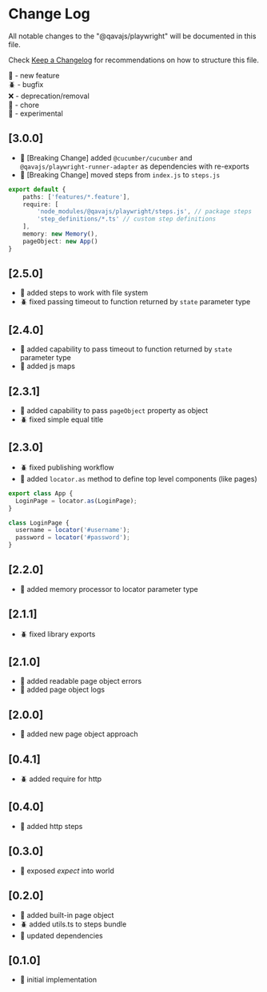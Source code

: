 # Change Log

All notable changes to the "@qavajs/playwright" will be documented in this file.

Check [Keep a Changelog](http://keepachangelog.com/) for recommendations on how to structure this file.

:rocket: - new feature  
:beetle: - bugfix  
:x: - deprecation/removal  
:pencil: - chore  
:microscope: - experimental

## [3.0.0]
- :rocket: [Breaking Change] added `@cucumber/cucumber` and `@qavajs/playwright-runner-adapter` as dependencies with re-exports
- :rocket: [Breaking Change] moved steps from `index.js` to `steps.js`
```typescript
export default {
    paths: ['features/*.feature'],
    require: [
        'node_modules/@qavajs/playwright/steps.js', // package steps
        'step_definitions/*.ts' // custom step definitions
    ],
    memory: new Memory(),
    pageObject: new App()
}
```

## [2.5.0]
- :rocket: added steps to work with file system
- :beetle: fixed passing timeout to function returned by `state` parameter type

## [2.4.0]
- :rocket: added capability to pass timeout to function returned by `state` parameter type
- :rocket: added js maps

## [2.3.1]
- :rocket: added capability to pass `pageObject` property as object
- :beetle: fixed simple equal title

## [2.3.0]
- :beetle: fixed publishing workflow
- :rocket: added `locator.as` method to define top level components (like pages)
```typescript
export class App {
  LoginPage = locator.as(LoginPage);
}

class LoginPage {
  username = locator('#username');
  password = locator('#password');
}
```

## [2.2.0]
- :rocket: added memory processor to locator parameter type

## [2.1.1]
- :beetle: fixed library exports

## [2.1.0]
- :rocket: added readable page object errors
- :rocket: added page object logs

## [2.0.0]
- :rocket: added new page object approach

## [0.4.1]
- :beetle: added require for http

## [0.4.0]
- :rocket: added http steps

## [0.3.0]
- :rocket: exposed _expect_ into world

## [0.2.0]
- :rocket: added built-in page object
- :beetle: added utils.ts to steps bundle
- :pencil: updated dependencies
 
## [0.1.0]
- :rocket: initial implementation

